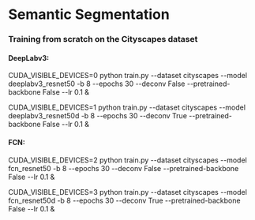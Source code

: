 # Semantic Segmentation

### Training from scratch on the Cityscapes dataset 


#### DeepLabv3:  

CUDA_VISIBLE_DEVICES=0 python train.py --dataset cityscapes --model deeplabv3_resnet50 -b 8 --epochs 30 --deconv False --pretrained-backbone False --lr 0.1 &  

CUDA_VISIBLE_DEVICES=1 python train.py --dataset cityscapes --model deeplabv3_resnet50d -b 8 --epochs 30  --deconv True --pretrained-backbone False --lr 0.1 &

#### FCN:  

CUDA_VISIBLE_DEVICES=2 python train.py --dataset cityscapes --model fcn_resnet50 -b 8 --epochs 30 --deconv False --pretrained-backbone False --lr 0.1 &  

CUDA_VISIBLE_DEVICES=3 python train.py --dataset cityscapes --model fcn_resnet50d -b 8 --epochs 30  --deconv True --pretrained-backbone False --lr 0.1 &

